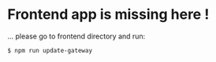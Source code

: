 # Frontend app is missing here !

... please go to frontend directory and run:

    $ npm run update-gateway
